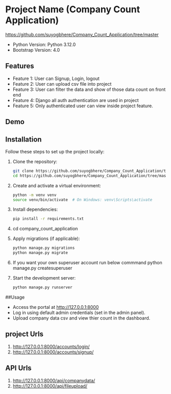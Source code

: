 # Project Name  (Company Count Application)

https://github.com/suyogbhere/Company_Count_Application/tree/master

- Python Version: Python 3.12.0
- Bootstrap Version: 4.0

## Features

- Feature 1: User can Signup, Login, logout
- Feature 2: User can upload csv file into project
- Feature 3: User can filter the data and show of those data count on front end
- Feature 4: Django all auth authentication are used in project
- Feature 5: Only authenticated user can view inside project feature.

## Demo


## Installation

Follow these steps to set up the project locally:

1. Clone the repository:
    ```bash
    git clone https://github.com/suyogbhere/Company_Count_Application/tree/master
    cd https://github.com/suyogbhere/Company_Count_Application/tree/master
    ```
2. Create and activate a virtual environment:
    ```bash
    python -m venv venv
    source venv/bin/activate  # On Windows: venv\Scripts\activate
    ```
3. Install dependencies:
    ```bash
    pip install -r requirements.txt
    ```
4. cd company_count_application

5. Apply migrations (if applicable):
    ```bash
    python manage.py migrations
    python manage.py migrate
    ```
6. If you want your own superuser account run below commmand
    python manage.py createsuperuser

6. Start the development server:
    ```bash
    python manage.py runserver
    
##Usage

- Access the portal at http://127.0.0.1:8000
- Log in using default admin credentials (set in the admin panel).
- Upload company data csv and view thier count in the dashboard.


## project Urls

1. http://127.0.0.1:8000/accounts/login/
2. http://127.0.0.1:8000/accounts/signup/

## API Urls
1. http://127.0.0.1:8000/api/companydata/
2. http://127.0.0.1:8000/api/fileupload/